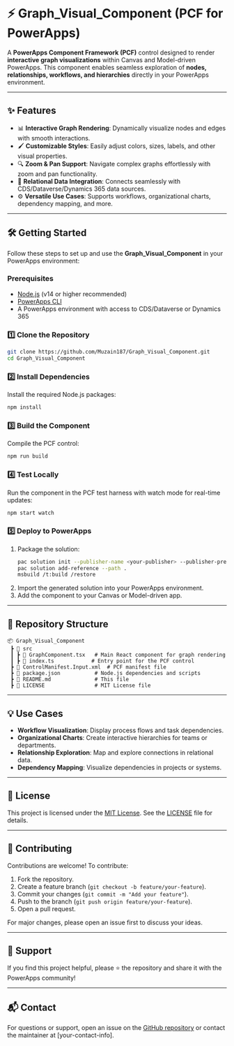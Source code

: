 # ⚡ Graph_Visual_Component (PCF for PowerApps)

A **PowerApps Component Framework (PCF)** control designed to render **interactive graph visualizations** within Canvas and Model-driven PowerApps. This component enables seamless exploration of **nodes, relationships, workflows, and hierarchies** directly in your PowerApps environment.

---

## ✨ Features

- 📊 **Interactive Graph Rendering**: Dynamically visualize nodes and edges with smooth interactions.
- 🖌 **Customizable Styles**: Easily adjust colors, sizes, labels, and other visual properties.
- 🔍 **Zoom & Pan Support**: Navigate complex graphs effortlessly with zoom and pan functionality.
- 🔗 **Relational Data Integration**: Connects seamlessly with CDS/Dataverse/Dynamics 365 data sources.
- ⚙️ **Versatile Use Cases**: Supports workflows, organizational charts, dependency mapping, and more.

---

## 🛠 Getting Started

Follow these steps to set up and use the **Graph_Visual_Component** in your PowerApps environment:

### Prerequisites

- [Node.js](https://nodejs.org/) (v14 or higher recommended)
- [PowerApps CLI](https://docs.microsoft.com/en-us/powerapps/developer/component-framework/get-powerapps-cli)
- A PowerApps environment with access to CDS/Dataverse or Dynamics 365

### 1️⃣ Clone the Repository

```bash
git clone https://github.com/Muzain187/Graph_Visual_Component.git
cd Graph_Visual_Component
```

### 2️⃣ Install Dependencies

Install the required Node.js packages:

```bash
npm install
```

### 3️⃣ Build the Component

Compile the PCF control:

```bash
npm run build
```

### 4️⃣ Test Locally

Run the component in the PCF test harness with watch mode for real-time updates:

```bash
npm start watch
```

### 5️⃣ Deploy to PowerApps

1. Package the solution:
   ```bash
   pac solution init --publisher-name <your-publisher> --publisher-prefix <your-prefix>
   pac solution add-reference --path .
   msbuild /t:build /restore
   ```
2. Import the generated solution into your PowerApps environment.
3. Add the component to your Canvas or Model-driven app.

---

## 📂 Repository Structure

```
📦 Graph_Visual_Component
 ┣ 📂 src
 ┃ ┣ 📜 GraphComponent.tsx   # Main React component for graph rendering
 ┃ ┣ 📜 index.ts            # Entry point for the PCF control
 ┣ 📜 ControlManifest.Input.xml  # PCF manifest file
 ┣ 📜 package.json           # Node.js dependencies and scripts
 ┣ 📜 README.md              # This file
 ┣ 📜 LICENSE                # MIT License file
```

---

## 💡 Use Cases

- **Workflow Visualization**: Display process flows and task dependencies.
- **Organizational Charts**: Create interactive hierarchies for teams or departments.
- **Relationship Exploration**: Map and explore connections in relational data.
- **Dependency Mapping**: Visualize dependencies in projects or systems.

---

## 📜 License

This project is licensed under the [MIT License](LICENSE). See the [LICENSE](LICENSE) file for details.

---

## 🤝 Contributing

Contributions are welcome! To contribute:

1. Fork the repository.
2. Create a feature branch (`git checkout -b feature/your-feature`).
3. Commit your changes (`git commit -m "Add your feature"`).
4. Push to the branch (`git push origin feature/your-feature`).
5. Open a pull request.

For major changes, please open an issue first to discuss your ideas.

---

## 🌟 Support

If you find this project helpful, please ⭐ the repository and share it with the PowerApps community!

---

## 📬 Contact

For questions or support, open an issue on the [GitHub repository](https://github.com/Muzain187/Graph_Visual_Component) or contact the maintainer at [your-contact-info].